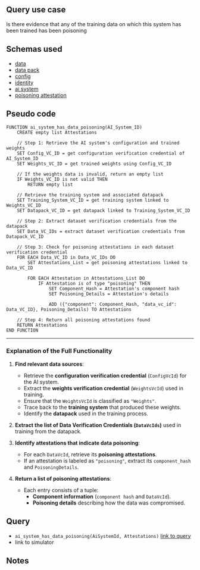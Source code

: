 ## Query use case

Is there evidence that any of the training data on which this system has been trained has been poisoning



## Schemas used

* [data](https://github.com/nqminds/Trusted-AI-BOM/blob/training-data-provenance/packages/schemas/src/taibom-schemas/10-data.v1.0.0.schema.yaml)
* [data pack](https://github.com/nqminds/Trusted-AI-BOM/blob/training-data-provenance/packages/schemas/src/taibom-schemas/20-data-pack.v1.0.0.schema.yaml)
* [config](https://github.com/nqminds/Trusted-AI-BOM/blob/training-data-provenance/packages/schemas/src/taibom-schemas/25-config.v1.0.0.schema.yaml) 
* [identity](https://github.com/nqminds/Trusted-AI-BOM/blob/training-data-provenance/packages/schemas/src/taibom-schemas/5-identity.v1.0.0.schema.yaml)
* [ai system](https://github.com/nqminds/Trusted-AI-BOM/blob/training-data-provenance/packages/schemas/src/taibom-schemas/50-ai-system.v1.0.0.schema.yaml)
* [poisoning attestation](https://github.com/nqminds/Trusted-AI-BOM/blob/training-data-provenance/packages/schemas/src/taibom-schemas/65-poisoning_attestation.v1.0.0.schema.yaml)


## Pseudo code 

```
FUNCTION ai_system_has_data_poisoning(AI_System_ID)
    CREATE empty list Attestations

    // Step 1: Retrieve the AI system's configuration and trained weights
    SET Config_VC_ID = get configuration verification credential of AI_System_ID
    SET Weights_VC_ID = get trained weights using Config_VC_ID

    // If the weights data is invalid, return an empty list
    IF Weights_VC_ID is not valid THEN
        RETURN empty list

    // Retrieve the training system and associated datapack
    SET Training_System_VC_ID = get training system linked to Weights_VC_ID
    SET Datapack_VC_ID = get datapack linked to Training_System_VC_ID

    // Step 2: Extract dataset verification credentials from the datapack
    SET Data_VC_IDs = extract dataset verification credentials from Datapack_VC_ID

    // Step 3: Check for poisoning attestations in each dataset verification credential
    FOR EACH Data_VC_ID in Data_VC_IDs DO
        SET Attestations_List = get poisoning attestations linked to Data_VC_ID

        FOR EACH Attestation in Attestations_List DO
            IF Attestation is of type "poisoning" THEN
                SET Component_Hash = Attestation's component hash
                SET Poisoning_Details = Attestation's details
                
                ADD ({"component": Component_Hash, "data_vc_id": Data_VC_ID}, Poisoning_Details) TO Attestations

    // Step 4: Return all poisoning attestations found
    RETURN Attestations
END FUNCTION
```

---

### **Explanation of the Full Functionality**
1. **Find relevant data sources**:  
   - Retrieve the **configuration verification credential** (`ConfigVcId`) for the AI system.  
   - Extract the **weights verification credential** (`WeightsVcId`) used in training.  
   - Ensure that the `WeightsVcId` is classified as `"Weights"`.  
   - Trace back to the **training system** that produced these weights.  
   - Identify the **datapack** used in the training process.  

2. **Extract the list of Data Verification Credentials (`DataVcIds`)** used in training from the datapack.  

3. **Identify attestations that indicate data poisoning**:  
   - For each `DataVcId`, retrieve its **poisoning attestations**.  
   - If an attestation is labeled as `"poisoning"`, extract its `component_hash` and `PoisoningDetails`.  

4. **Return a list of poisoning attestations**:  
   - Each entry consists of a tuple:  
     - **Component information** (`component hash` and `DataVcId`).  
     - **Poisoning details** describing how the data was compromised.  



## Query

- `ai_system_has_data_poisoning(AiSystemId, Attestations)` [link to query](https://github.com/nqminds/Trusted-AI-BOM/blob/poisoning%2Cpollution%26bias/packages/claim_cascade_batteries/taibom-battery/scenarios.json#L217-L220)
- link to simulator 



## Notes

